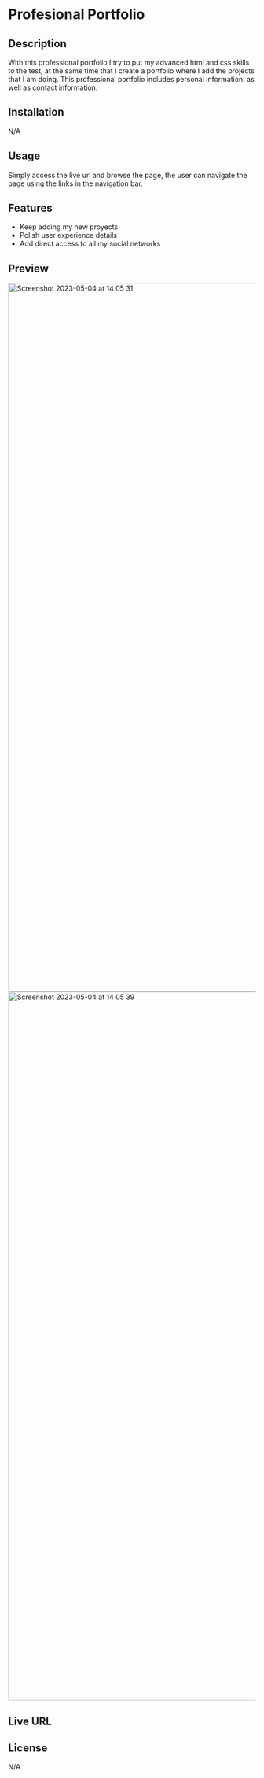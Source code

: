 # Profesional Portfolio 

## Description

With this professional portfolio I try to put my advanced html and css skills to the test, at the same time that I create a portfolio where I add the projects that I am doing. This professional portfolio includes personal information, as well as contact information.


## Installation

N/A

## Usage


Simply access the live url and browse the page, the user can navigate the page using the links in the navigation bar. 


## Features

* Keep adding my new proyects <br>
* Polish user experience details <br>
* Add direct access to all my social networks



## Preview 

<img width="1440" alt="Screenshot 2023-05-04 at 14 05 31" src="https://user-images.githubusercontent.com/124849302/236317439-1e755750-cb40-4296-933d-342d89044388.png">

<img width="1440" alt="Screenshot 2023-05-04 at 14 05 39" src="https://user-images.githubusercontent.com/124849302/236317466-bc6fe436-ac20-4187-9401-f2a337594c4e.png">


## Live URL

## License

N/A
